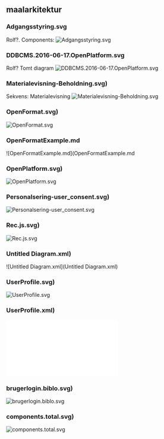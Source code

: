 ## maalarkitektur

### Adgangsstyring.svg
Rolf?. Components: 
![Adgangsstyring.svg](Adgangsstyring.svg)

### DDBCMS.2016-06-17.OpenPlatform.svg
Rolf? Tomt diagram
![DDBCMS.2016-06-17.OpenPlatform.svg](DDBCMS.2016-06-17.OpenPlatform.svg)

### Materialevisning-Beholdning.svg)
Sekvens: Materialevisning
![Materialevisning-Beholdning.svg](Materialevisning-Beholdning.svg)

### OpenFormat.svg)
![OpenFormat.svg](OpenFormat.svg)

### OpenFormatExample.md
![OpenFormatExample.md](OpenFormatExample.md

### OpenPlatform.svg)
![OpenPlatform.svg](OpenPlatform.svg)

### Personalsering-user_consent.svg)
![Personalsering-user_consent.svg](Personalsering-user_consent.svg)

### Rec.js.svg)
![Rec.js.svg](Rec.js.svg)

### Untitled Diagram.xml)
![Untitled Diagram.xml](Untitled Diagram.xml)

### UserProfile.svg)
![UserProfile.svg](UserProfile.svg)

### UserProfile.xml)
![UserProfile.xml](UserProfile.xml)

### brugerlogin.biblo.svg)
![brugerlogin.biblo.svg](brugerlogin.biblo.svg)

### components.total.svg)
![components.total.svg](components.total.svg)
